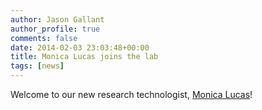 ```yaml
---
author: Jason Gallant
author_profile: true
comments: false
date: 2014-02-03 23:03:48+00:00
title: Monica Lucas joins the lab
tags: [news]
---
```


Welcome to our new research technologist, [Monica Lucas](http://efish.zoology.msu.edu/people/monica-lucas/)!
